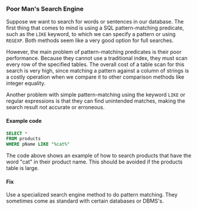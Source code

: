 ### Poor Man's Search Engine

Suppose we want to search for words or sentences in our database. The first thing that comes to mind is using a SQL pattern-matching predicate, such as the `LIKE` keyword, to which we can specify a pattern or using `REGEXP`. Both methods seem like a very good option for full searches.

However, the main problem of pattern-matching predicates is their poor performance. Because they cannot use a traditional index, they must scan every row of the specified tables. The overall cost of a table scan for this search is very high, since matching a pattern against a column of strings is a costly operation when we compare it to other comparison methods like integer equality.

Another problem with simple pattern-matching using the keyword `LIKE` or regular expressions is that they can find unintended matches, making the search result not accurate or erroneous.

#### Example code

```SQL
SELECT *
FROM products
WHERE pName LIKE "%cat%"
```

The code above shows an example of how to search products that have the word "cat" in their product name. This should be avoided if the products table is large.

#### Fix

Use a specialized search engine method to do pattern matching. They sometimes come as standard with certain databases or DBMS's.
